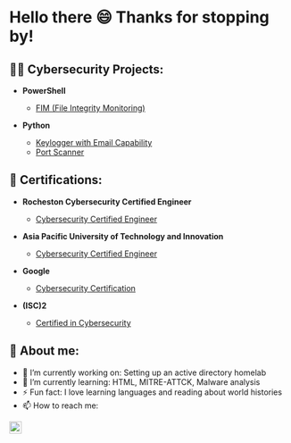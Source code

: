 <h1>Hello there 😄 Thanks for stopping by! </h1>

<h2>👨‍💻 Cybersecurity Projects:</h2>

- <b>PowerShell</b>
  - [FIM (File Integrity Monitoring)](https://github.com/syaisalam/File-integrity-monitoring)

- <b>Python</b>
  - [Keylogger with Email Capability](https://github.com/joshmadakor1/Sentinel-Lab)
  - [Port Scanner](https://github.com/joshmadakor1/Jwipe.PowerShell)
    
<h2>🥇 Certifications:</h2>

- <b>Rocheston Cybersecurity Certified Engineer</b>
  - [Cybersecurity Certified Engineer](https://www.credly.com/badges/2729fef9-ecbe-4c50-8e8a-03de5084c474/public_url)

- <b>Asia Pacific University of Technology and Innovation</b>
  - [Cybersecurity Certified Engineer](https://www.credly.com/badges/feefa6d3-030d-4c01-b1e6-11eed4e3f7c3/public_url)
    
- <b>Google</b>
  - [Cybersecurity Certification](https://www.credly.com/badges/feefa6d3-030d-4c01-b1e6-11eed4e3f7c3/public_url)
  
- <b>(ISC)2</b>
  - [Certified in Cybersecurity](https://www.credly.com/badges/b37fadb6-1bc8-410b-8760-84ecbf7bce8b/public_url)


<h2> 💬 About me:</h2>

- 🔭 I’m currently working on: Setting up an active directory homelab
- 🌱 I’m currently learning: HTML, MITRE-ATTCK, Malware analysis
- ⚡ Fun fact: I love learning languages and reading about world histories
- 📫 How to reach me:

[<img align="left" alt="JoshMadakor | LinkedIn" width="22px" src="https://cdn.jsdelivr.net/npm/simple-icons@v3/icons/linkedin.svg" />][linkedin]

[linkedin]: https://linkedin.com/in/syairah-salam

<!--
Here are some ideas to get you started:

- 🔭 I’m currently working on ...
- 🌱 I’m currently learning ...
- 👯 I’m looking to collaborate on ...
- 🤔 I’m looking for help with ...
- 💬 Ask me about ...
- 📫 How to reach me: ...
- 😄 Pronouns: ...
- ⚡ Fun fact: ...
-->

